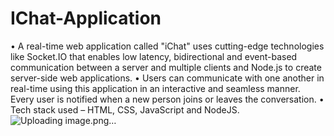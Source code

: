 # IChat-Application
•	A real-time web application called "iChat" uses cutting-edge technologies like Socket.IO that enables low latency, bidirectional and event-based communication between a server and multiple clients and Node.js to create server-side web applications.
•	Users can communicate with one another in real-time using this application in an interactive and seamless manner. Every user is notified when a new person joins or leaves the conversation.
•	Tech stack used – HTML, CSS, JavaScript and NodeJS.	
![Uploading image.png…]()

